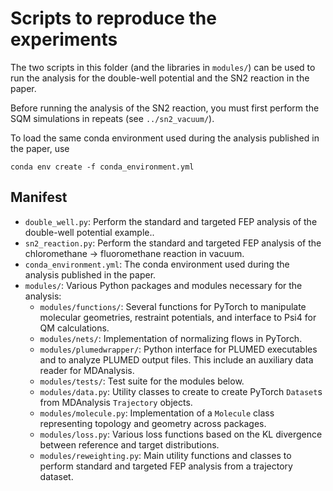 # Scripts to reproduce the experiments

The two scripts in this folder (and the libraries in `modules/`) can be used to run the analysis for the double-well potential and the SN2 reaction in the paper.

Before running the analysis of the SN2 reaction, you must first perform the SQM simulations in repeats (see `../sn2_vacuum/`).

To load the same conda environment used during the analysis published in the paper, use
```
conda env create -f conda_environment.yml
```

## Manifest

- `double_well.py`: Perform the standard and targeted FEP analysis of the double-well potential example..
- `sn2_reaction.py`: Perform the standard and targeted FEP analysis of the chloromethane -> fluoromethane reaction in vacuum.
- `conda_environment.yml`: The conda environment used during the analysis published in the paper.
- `modules/`: Various Python packages and modules necessary for the analysis:
  - `modules/functions/`: Several functions for PyTorch to manipulate molecular geometries, restraint potentials, and interface to Psi4 for QM calculations.
  - `modules/nets/`: Implementation of normalizing flows in PyTorch.
  - `modules/plumedwrapper/`: Python interface for PLUMED executables and to analyze PLUMED output files. This include an auxiliary data reader for MDAnalysis.
  - `modules/tests/`: Test suite for the modules below.
  - `modules/data.py`: Utility classes to create to create PyTorch `Dataset`s from MDAnalysis `Trajectory` objects.
  - `modules/molecule.py`: Implementation of a `Molecule` class representing topology and geometry across packages.
  - `modules/loss.py`: Various loss functions based on the KL divergence between reference and target distributions.
  - `modules/reweighting.py`: Main utility functions and classes to perform standard and targeted FEP analysis from a trajectory dataset.

